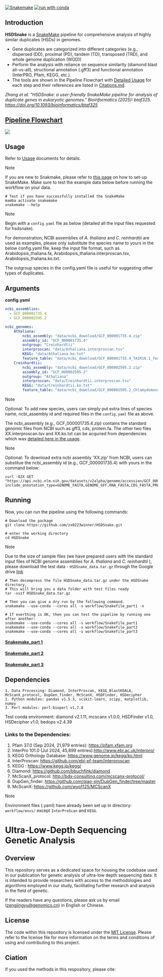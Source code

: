 [![Snakemake](https://img.shields.io/badge/snakemake-≥5.7.0-brightgreen.svg)](https://snakemake.readthedocs.io)
[![run with conda ](http://img.shields.io/badge/run%20with-conda%20-3EB049?labelColor=000000&logo=anaconda)](https://docs.conda.io/en/latest/)

## Introduction

**HSDSnake** is a [SnakeMake](https://snakemake.readthedocs.io) pipeline for comprehensive analysis of highly similar duplicates (HSDs) in genomes.

- Gene duplicates are categorized into different categories (e.g., dispersed (DD), proximal (PD), tandem (TD), transposed (TRD), and whole genome duplication (WGD))
- Perform the analysis with reliance on sequence similarity (diamond blast all-vs-all), structional annotation (.gff3) and functional annotation (InterPRO, Pfam, KEGG, etc.).
- The tools are shown in the Pipeline Flowchart with [Detailed Usage](./docs/Usage.md) for each step and their references are listed in [Citations.md](/docs/Citations.md).

*Zhang et al. "HSDSnake: a user-friendly SnakeMake pipeline for analysis of duplicate genes in eukaryotic genomes." Bioinformatics (2025): btaf325. https://doi.org/10.1093/bioinformatics/btaf325*

## [Pipeline Flowchart](resources/pipeline.md)
![](resources/HSDSnake_workflow.png)

## Usage

Refer to [Usage](./docs/Usage.md) documents for details.

> [!NOTE]
> If you are new to Snakmake, please refer to [this page](https://snakemake.readthedocs.io/en/stable/getting_started/installation.html) on how to set-up SnakeMake. Make sure to test the example data below before running the workflow on your data.

```
# Test if you have successfully installed the SnakeMake
mamba activate snakemake
snakemake --help
```

> [!NOTE]
> Begin with a `config.yaml` file as below (detailed all the input files requested for hsdsnake).
> 
> For demonstration, NCBI assemblies of *A. thaliana* and *C. reinhardtii* are used as examples, please only substitute the species name to yours in the below config.yaml file, keep the input file format, such as Arabidopsis_thaliana.fa, Arabidopsis_thaliana.interproscan.tsv, Arabidopsis_thaliana.ko.txt.
>
> The outgroup species in the config.yaml file is useful for suggesting other types of duplicates.

## Arguments
**config.yaml**
```config.yaml
ncbi_assemblies:
  - GCF_000001735.4
  - GCF_000002595.2

ncbi_genomes:
    Athaliana:
        ncbi_assembly: "data/ncbi_download/GCF_000001735.4.zip"
        assembly_id: "GCF_000001735.4"      
        outgroup: "Creinhardtii"
        interproscan: "data/Athaliana.interproscan.tsv"
        KEGG: "data/Athaliana.ko.txt"
        feature_table: "data/ncbi_download/GCF_000001735.4_TAIR10.1_feature_table.txt.gz"
    Creinhardtii:
        ncbi_assembly: "data/ncbi_download/GCF_000002595.2.zip"
        assembly_id: "GCF_000002595.2"
        outgroup: "Athaliana"
        interproscan: "data/Creinhardtii.interproscan.tsv"
        KEGG: "data/Creinhardtii.ko.txt"
        feature_table: "data/ncbi_download/GCF_000002595.2_Chlamydomonas_reinhardtii_v5.5_feature_table.txt.gz"
```

> [!NOTE]
> Optional: To add new species, users can simply put extra lines of species name, ncbi_assembly id and required files in the `config.yaml` file as above.
>
> The ncbi_assembly (e.g., GCF_000001735.4.zip) contains the standard genomic files from NCBI such as gff3, cds, protein.fa. The other two files XX.interproscan.tsv and XX.ko.txt can be acquried from dependencies which was [detailed here in the usage](./docs/Usage.md).

> [!NOTE]
> Optional: To download extra ncbi assembly 'XX.zip' from NCBI, users can substitue the ncbi_assembly id (e.g., GCF_000001735.4) with yours in the command below:

```
curl -OJX GET "https://api.ncbi.nlm.nih.gov/datasets/v2alpha/genome/accession/GCF_000001735.4/download?include_annotation_type=GENOME_FASTA,GENOME_GFF,RNA_FASTA,CDS_FASTA,PROT_FASTA,SEQUENCE_REPORT&filename=GCF_000001735.4.zip"

```
## Running

Now, you can run the pipeline using the following commands:

```
# Download the package
git clone https://github.com/zx0223winner/HSDSnake.git

# enter the working directory
cd HSDSnake
```
> [!NOTE]
>Due to the size of sample files (we have prepared users with the standard input files of NCBI genome assemblies for *A. thaliana* and *C. reinhardtii* ), please download the test data - `HSDSnake_data.tar.gz` through the Google drive [link](https://drive.google.com/file/d/12vn4PqowWs2ug9WWiUNkDI-vzYOUhEgt/view?usp=sharing)

```
# Then decompress the file HSDSnake_data.tar.gz under the HSDSnake directory,
# This will bring you a data folder with test files ready 
tar -xvzf HSDSnake_data.tar.gz

# Then you can give a dry run by the following command.
snakemake --use-conda --cores all -s workflow/Snakefile_part1 -n

# If everthing is OK, then you can test the pipeline by running one after another:
snakemake --use-conda --cores all -s workflow/Snakefile_part1
snakemake --use-conda --cores all -s workflow/Snakefile_part2
snakemake --use-conda --cores all -s workflow/Snakefile_part3
```
#### [Snakemake_part 1](resources/snakemake_part1.png)
#### [Snakemake_part 2](resources/snakemake_part2.png)
#### [Snakemake_part 3](resources/snakemake_part3.png)

## Dependencies

    1. Data Processing: Diamond, InterProscan, KEGG_BlastKOALA, McScanX_protocol, DupGen_finder, McScanX, HSDFinder, HSDecipher
    2. Python modules: pandas v1.5.3, scikit-learn, scipy, matplotlib, numpy
    3. Perl modules: perl-bioperl v1.7.8

Test conda environment: diamond v2.1.11, mcscanx v1.0.0, HSDFinder v1.0, HSDecipher v1.0, bedops v2.4.39

### Links to the Dependencies:
 
 1. Pfam 37.0 (Sep 2024, 21,979 entries): https://pfam.xfam.org
 2. InterPro 101.0 (Jul 2024, 45,899 entries):http://www.ebi.ac.uk/interpro/
 3. KEGG Orthology Database: https://www.genome.jp/kegg/ko.html
 4. InterProscan: https://github.com/ebi-pf-team/interproscan
 5. KEGG : https://www.kegg.jp/kegg/
 6. Diamond: https://github.com/bbuchfink/diamond
 7. McScanX_protocol: http://bdx-consulting.com/mcscanx-protocol/
 8. DupGen_finder: https://github.com/qiao-xin/DupGen_finder/tree/master
 9. McScanX: https://github.com/wyp1125/MCScanX

> [!NOTE]
> Environment files (.yaml) have already been set up in directory: `workflow/envs/` except `InterProScan` and `KEGG`.



# Ultra-Low-Depth Sequencing Genetic Analysis

## Overview
This repository serves as a dedicated space for housing the codebase used in our publication for genetic analysis of ultra-low depth sequencing data. It is intended to provide researchers with access to the methodologies and algorithms employed in our study, facilitating further research and analysis in the field of genetic.

If the readers have any questions, please ask us by email (zengjingyu@genomics.cn) in English or Chinese.

## License
The code within this repository is licensed under the [MIT License](./LICENSE). Please refer to the license file for more information on the terms and conditions of using and contributing to this project.

## Ciation
If you used the methods in this respository, please cite:
